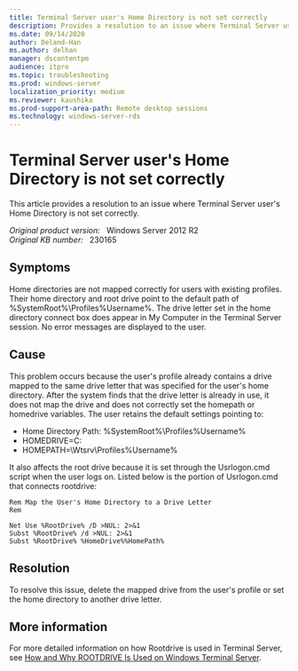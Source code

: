 ```yaml
---
title: Terminal Server user's Home Directory is not set correctly
description: Provides a resolution to an issue where Terminal Server user's Home Directory is not set correctly
ms.date: 09/14/2020
author: Deland-Han
ms.author: delhan 
manager: dscontentpm
audience: itpro
ms.topic: troubleshooting
ms.prod: windows-server
localization_priority: medium
ms.reviewer: kaushika
ms.prod-support-area-path: Remote desktop sessions
ms.technology: windows-server-rds
---
```

# Terminal Server user's Home Directory is not set correctly

This article provides a resolution to an issue where Terminal Server user's Home Directory is not set correctly.

_Original product version:_ &nbsp; Windows Server 2012 R2  
_Original KB number:_ &nbsp; 230165

## Symptoms

Home directories are not mapped correctly for users with existing profiles. Their home directory and root drive point to the default path of %SystemRoot%\Profiles\%Username%. The drive letter set in the home directory connect box does appear in My Computer in the Terminal Server session. No error messages are displayed to the user.

## Cause

This problem occurs because the user's profile already contains a drive mapped to the same drive letter that was specified for the user's home directory. After the system finds that the drive letter is already in use, it does not map the drive and does not correctly set the homepath or homedrive variables. The user retains the default settings pointing to:

- Home Directory Path: %SystemRoot%\Profiles\%Username%
- HOMEDRIVE=C:
- HOMEPATH=\Wtsrv\Profiles\%Username%

It also affects the root drive because it is set through the Usrlogon.cmd script when the user logs on. Listed below is the portion of Usrlogon.cmd that connects rootdrive:  

```console
Rem Map the User's Home Directory to a Drive Letter
Rem

Net Use %RootDrive% /D >NUL: 2>&1
Subst %RootDrive% /d >NUL: 2>&1
Subst %RootDrive% %HomeDrive%%HomePath%
```

## Resolution

To resolve this issue, delete the mapped drive from the user's profile or set the home directory to another drive letter.

## More information

For more detailed information on how Rootdrive is used in Terminal Server, see [How and Why ROOTDRIVE Is Used on Windows Terminal Server](https://support.microsoft.com/help/195950).
